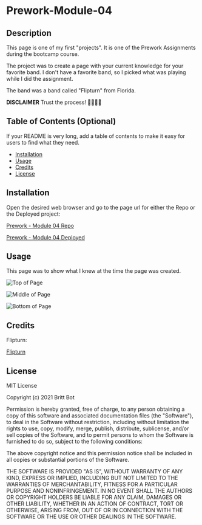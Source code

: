 # Prework-Module-04

## Description 

This page is one of my first "projects". It is one of the Prework Assignments during the bootcamp course.

The project was to create a page with your current knowledge for your favorite band. I don't have a favorite band, so I picked what was playing while I did the assignment. 

The band was a band called "Flipturn" from Florida. 

**DISCLAIMER** Trust the process! 🤪😅🤩🥳

## Table of Contents (Optional)

If your README is very long, add a table of contents to make it easy for users to find what they need.

* [Installation](#installation)
* [Usage](#usage)
* [Credits](#credits)
* [License](#license)


## Installation

Open the desired web browser and go to the page url for either the Repo or the Deployed project:

[Prework - Module 04 Repo](https://github.com/britt-bot/Prework-Module_04)

[Prework - Module 04 Deployed](https://britt-bot.github.io/Prework-Module_04/)


## Usage 

This page was to show what I knew at the time the page was created. 

![Top of  Page](https://user-images.githubusercontent.com/77466708/113655505-932a1400-965f-11eb-9096-5ba34d37ab57.png)

![Middle of Page](https://user-images.githubusercontent.com/77466708/113655508-945b4100-965f-11eb-9f9a-ed1aff2f83b6.png)

![Bottom of Page](https://user-images.githubusercontent.com/77466708/113655507-945b4100-965f-11eb-9e7c-6d932b57c5f0.png)


## Credits

Flipturn:

[Flipturn](https://flipturn.band/)


## License

MIT License

Copyright (c) 2021 Britt Bot

Permission is hereby granted, free of charge, to any person obtaining a copy
of this software and associated documentation files (the "Software"), to deal
in the Software without restriction, including without limitation the rights
to use, copy, modify, merge, publish, distribute, sublicense, and/or sell
copies of the Software, and to permit persons to whom the Software is
furnished to do so, subject to the following conditions:

The above copyright notice and this permission notice shall be included in all
copies or substantial portions of the Software.

THE SOFTWARE IS PROVIDED "AS IS", WITHOUT WARRANTY OF ANY KIND, EXPRESS OR
IMPLIED, INCLUDING BUT NOT LIMITED TO THE WARRANTIES OF MERCHANTABILITY,
FITNESS FOR A PARTICULAR PURPOSE AND NONINFRINGEMENT. IN NO EVENT SHALL THE
AUTHORS OR COPYRIGHT HOLDERS BE LIABLE FOR ANY CLAIM, DAMAGES OR OTHER
LIABILITY, WHETHER IN AN ACTION OF CONTRACT, TORT OR OTHERWISE, ARISING FROM,
OUT OF OR IN CONNECTION WITH THE SOFTWARE OR THE USE OR OTHER DEALINGS IN THE
SOFTWARE.